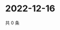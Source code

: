 # 2022-12-16

共 0 条

<!-- BEGIN WEIBO -->
<!-- 最后更新时间 Fri Dec 16 2022 13:01:06 GMT+0800 (China Standard Time) -->

<!-- END WEIBO -->

